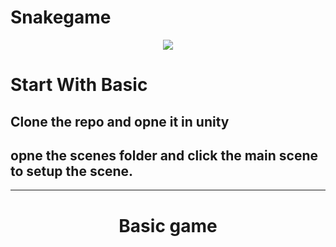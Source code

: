 # Snakegame
 <p align="center"> <img src="https://res.cloudinary.com/xortrrtrrtrt/image/upload/v1620291138/Frame_1_1_x3zzsp.png"  align="center"/>  </p>

# Start With Basic<br/>
<h2> Clone the repo and opne it in unity</h2>
<h2> opne the scenes folder and click the main scene to setup the scene.</h2>
 <hr> 
 <h1 align="center"><b> Basic game </b> </h1> 
 <br/> 
